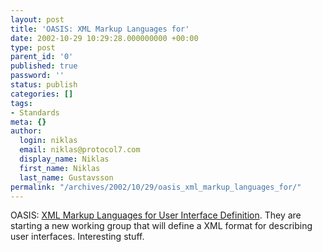 ```yaml
---
layout: post
title: 'OASIS: XML Markup Languages for'
date: 2002-10-29 10:29:28.000000000 +00:00
type: post
parent_id: '0'
published: true
password: ''
status: publish
categories: []
tags:
- Standards
meta: {}
author:
  login: niklas
  email: niklas@protocol7.com
  display_name: Niklas
  first_name: Niklas
  last_name: Gustavsson
permalink: "/archives/2002/10/29/oasis_xml_markup_languages_for/"
---
```

OASIS: [XML Markup Languages for User Interface Definition](http://xml.coverpages.org/userInterfaceXML.html). They are starting a new working group that will define a XML format for describing user interfaces. Interesting stuff.

